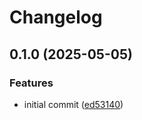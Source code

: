 # Changelog

## 0.1.0 (2025-05-05)


### Features

* initial commit ([ed53140](https://github.com/david-fischer/streamlit-state-attribute/commit/ed53140e9d6a69a1b9b30c610d87d4173f1b9caa))
